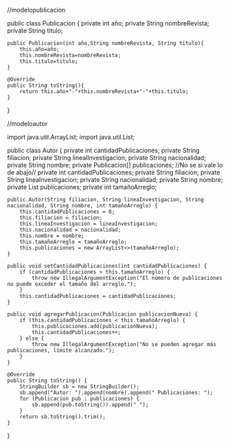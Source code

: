 //modelopublicacion

public class Publicacion {
    private int año;
    private String nombreRevista;
    private String titulo;
    
    public Publicacion(int año,String nombreRevista, String titulo){
        this.año=año;
        this.nombreRevista=nombreRevista;
        this.titulo=titulo;
    }
    
    @Override
    public String toString(){
        return this.año+"-"+this.nombreRevista+"-"+this.titulo;
    }
}








//modeloautor

import java.util.ArrayList;
import java.util.List;

public class Autor {
    private int cantidadPublicaciones;
    private String filiacion;
    private String linealInvestigacion;
    private String nacionalidad;
    private String nombre;
    private Publicacion[] publicaciones;
//No se si vale lo de abajo//
    private int cantidadPublicaciones;
    private String filiacion;
    private String lineaInvestigacion;
    private String nacionalidad;
    private String nombre;
    private List<Publicacion> publicaciones;
    private int tamañoArreglo;

    public Autor(String filiacion, String lineaInvestigacion, String nacionalidad, String nombre, int tamañoArreglo) {
        this.cantidadPublicaciones = 0;
        this.filiacion = filiacion;
        this.lineaInvestigacion = lineaInvestigacion;
        this.nacionalidad = nacionalidad;
        this.nombre = nombre;
        this.tamañoArreglo = tamañoArreglo;
        this.publicaciones = new ArrayList<>(tamañoArreglo);
    }

    public void setCantidadPublicaciones(int cantidadPublicaciones) {
        if (cantidadPublicaciones > this.tamañoArreglo) {
            throw new IllegalArgumentException("El número de publicaciones no puede exceder el tamaño del arreglo.");
        }
        this.cantidadPublicaciones = cantidadPublicaciones;
    }

    public void agregarPublicacion(Publicacion publicacionNueva) {
        if (this.cantidadPublicaciones < this.tamañoArreglo) {
            this.publicaciones.add(publicacionNueva);
            this.cantidadPublicaciones++;
        } else {
            throw new IllegalArgumentException("No se pueden agregar más publicaciones, límite alcanzado.");
        }
    }

    @Override
    public String toString() {
        StringBuilder sb = new StringBuilder();
        sb.append("Autor: ").append(nombre).append(" Publicaciones: ");
        for (Publicacion pub : publicaciones) {
            sb.append(pub.toString()).append(" ");
        }
        return sb.toString().trim();
    }
}









